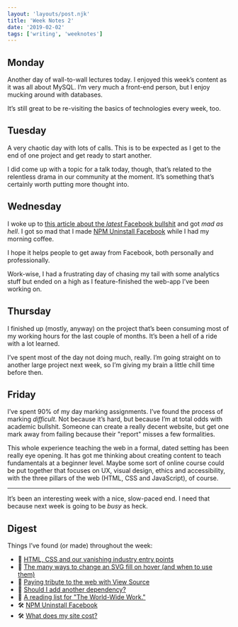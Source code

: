 ```yaml
---
layout: 'layouts/post.njk'
title: 'Week Notes 2'
date: '2019-02-02'
tags: ['writing', 'weeknotes']
---
```


## Monday
Another day of wall-to-wall lectures today. I enjoyed this week’s content as it was all about MySQL. I’m very much a front-end person, but I enjoy mucking around with databases.

It’s still great to be re-visiting the  basics of technologies every week, too.

## Tuesday
A very chaotic day with lots of calls. This is to be expected as I get to the end of one project and get ready to start another.

I did come up with a topic for a talk today, though, that’s related to the relentless drama in our community at the moment. It’s something that’s certainly worth putting more thought into.


## Wednesday

I woke up to [this article about the _latest_ Facebook bullshit](https://techcrunch.com/2019/01/29/facebook-project-atlas/) and got _mad as hell_. I got so mad that I made [NPM Uninstall Facebook](https://andy-bell.design/notes/120/) while I had my morning coffee.

I hope it helps people to get away from Facebook, both personally and professionally.

Work-wise, I had a frustrating day of  chasing my tail with some analytics stuff but ended on a high as I feature-finished the web-app I’ve been working on. 

## Thursday

I finished up (mostly, anyway) on the project that’s been consuming most of my working hours for the last couple of months. It’s been a hell of a ride with a lot learned.

I’ve spent most of the day not doing much, really. I’m going straight on to another large project next week, so I’m giving my brain a little chill time before then.

## Friday

I’ve spent 90% of my day marking assignments. I’ve found the process of marking _difficult_. Not because it’s hard, but because I’m at total odds with academic bullshit. Someone can create a really decent website, but get one mark away from failing because their "report" misses a few formalities.

This whole experience teaching the web in a formal, dated setting has been really eye opening. It has got me thinking about creating content to teach fundamentals at a beginner level. Maybe some sort of online course could be put together that focuses on UX, visual design, ethics and accessibility, with the three pillars of the web (HTML, CSS and JavaScript), of course.

***

It’s been an interesting week with a nice, slow-paced end. I need that because next week is going to be _busy_ as heck.

## Digest
Things I’ve found (or made) throughout the week:

- 📝 [HTML, CSS and our vanishing industry entry points](https://andy-bell.design/links/103/)
- 📝 [The many ways to change an SVG fill on hover (and when to use them)](https://andy-bell.design/links/104/)
- 📝 [Paying tribute to the web with View Source](https://andy-bell.design/links/105/)
- 📝 [Should I add another dependency?](https://andy-bell.design/links/107/)
- 📝 [A reading list for "The World-Wide Work."](https://andy-bell.design/links/108/)
- 🛠 [NPM Uninstall Facebook](https://andy-bell.design/notes/120/)
- 🛠 [What does my site cost?](https://andy-bell.design/links/106/)
